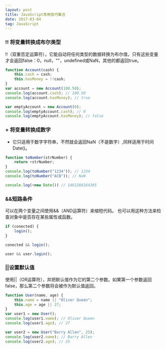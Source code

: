```yaml
---
layout: post
title: JavaScript常用技巧集合
date: 2017-03-04
tag: JavaScript
---
```


### !! 将变量转换成布尔类型

!!（双重否定运算符），它能自动将任何类型的数据转换为布尔值，只有这些变量才会返回false：0，null，""，undefined或NaN，其他的都返回true。

```js
function Account(cash) {  
    this.cash = cash;
    this.hasMoney = !!cash;
}
var account = new Account(100.50);  
console.log(account.cash); // 100.50  
console.log(account.hasMoney); // true

var emptyAccount = new Account(0);  
console.log(emptyAccount.cash); // 0  
console.log(emptyAccount.hasMoney); // false  
```

### + 将变量转换成数字

+ 它只适用于数字字符串，不然就会返回NaN（不是数字）,同样适用于时间Date()。

```js
function toNumber(strNumber) {  
    return +strNumber;
}
console.log(toNumber("1234")); // 1234  
console.log(toNumber("ACB")); // NaN  

console.log(+new Date()) // 1461288164385  
```

### &&短路条件

可以在两个变量之间使用&&（AND运算符）来缩短代码。
也可以用这种方法来检查对象中是否存在某些属性或函数。

```js
if (conected) {  
    login();
}

conected && login();  

user && user.login(); 
```

### ||设置默认值

使用||（OR运算符），并把默认值作为它的第二个参数。如果第一个参数返回false，那么第二个参数将会被作为默认值返回。

```js
function User(name, age) {  
    this.name = name || "Oliver Queen";
    this.age = age || 27;
}
var user1 = new User();  
console.log(user1.name); // Oliver Queen  
console.log(user1.age); // 27

var user2 = new User("Barry Allen", 25);  
console.log(user2.name); // Barry Allen  
console.log(user2.age); // 25  
```



